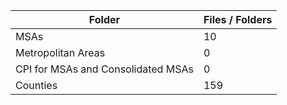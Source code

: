 | Folder                             |   Files / Folders |
|------------------------------------|-------------------|
| MSAs                               |                10 |
| Metropolitan Areas                 |                 0 |
| CPI for MSAs and Consolidated MSAs |                 0 |
| Counties                           |               159 |